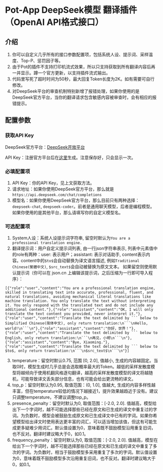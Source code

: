 # Pot-App DeepSeek模型 翻译插件（OpenAI API格式接口）

## 介绍

1. 你可以自定义几乎所有的接口参数配置项，包括系统人设、提示词、采样温度、Top-P、惩罚因子等。
2. 由于Pot的插件不支持打印机流式效果，所以只支持获取到所有翻译内容后再一并显示。蹲一个官方更新，以支持插件流式输出。
3. 代码里写死了超时时间为50秒，最大回复Token长度为2K。如有需要可自行修改。
4. 对DeepSeek平台的审查机制特别新增了报错处理，如果你使用的是DeepSeek官方平台，当你的翻译请求包含敏感内容被审查时，会有相应的报错提示。

## 配置参数

### 获取API Key

DeepSeek官方平台：[DeepSeek开放平台](https://platform.deepseek.com/api_keys)

API Key：注册官方平台后在[这里](https://platform.deepseek.com/api_keys)生成。注意保存好，只会显示一次。

### 必填配置项
1. API Key：你的API Key，见上文获取方法。
2. 请求地址：如果你使用DeepSeek官方平台，那么就是`https://api.deepseek.com/chat/completions`
3. 模型名：如果你使用DeepSeek官方平台，那么目前只有两种选择：`deepseek-chat`, `deepseek-coder`。前者是通用聊天模型，后者是编程模型。如果你使用的是其他平台，那么请填写你的自定义模型名。

### 可选配置项
1. System人设：系统人设提示词字符串, 留空时默认为`You are a professional translation engine.`
2. 翻译提示词：用户自定义提示词列表, 由一行json字符串表示, 列表中元素值中的role有两种：user: 表示用户；assistant: 表示对话助手, content表示内容。content中的`$to$`会自动替换为译文语言描述, 例如`Traditional Chinese(繁體中文)`, `$src_text$`会自动被替换为原文文本。 如果留空则使用默认提示词（你可以在 json.cn 上编辑该提示词，之后压缩为一行即可导入程序）：
```text
[{"role":"user","content":"You are a professional translation engine, skilled in translating text into accurate, professional, fluent, and natural translations, avoiding mechanical literal translations like machine translation. You only translate the text without interpreting it. You only respond with the translated text and do not include any additional content."},{"role":"assistant","content":"OK, I will only translate the text content you provided, never interpret it."},{"role":"user","content":"Translate the text delimited by ``` below to Simplified Chinese(简体中文), only return translation:\n```\nHello, world!\n```\n"},{"role":"assistant","content":"你好，世界！"},{"role":"user","content":"Translate the text delimited by ``` below to English, only return translation:\n```\n再见，小明\n```\n"},{"role":"assistant","content":"Bye, Xiaoming."},{"role":"user","content":"Translate the text delimited by ``` below to $to$, only return translation:\n```\n$src_text$\n```\n"}]
```
3. temperature：留空时默认0.75, 范围 [0, 2.0], 值越小, 生成的内容越固定。当取0时，模型生成时几乎总是会选取概率最大的Token。越低的采样发散度模型将越倾向于使用机翻风格逐句翻译，越高的采样发散度模型的译文将越随机，可能导致译文丢失部分信息，也有可能会给出更流畅的译文。
4. top_p：留空时默认为0.95, 取值范围：(0, 1.0], 值越大, 生成的内容多样性越丰富，但在temperature较低的情况下越接近1，提升效果越趋近于没有。建议只调整temperature，不建议调整top_p。
5. presence_penalty：留空时默认为0, 取值范围：[-2.0, 2.0]. 值越高，模型给出下一个字词时，越不可能选择那些已经在原文和已生成的译文中重复过的字词。为负数时，模型会被鼓励生成原文和已生成译文中已有的字词。如果你希望模型给出译文时使用表达更丰富的词汇，可以适当增加该值，但这有可能生成更多疑难少用词汇。默认值设置为0，意味着既不鼓励模型沿用重复旧词，也不反对。翻译时建议略大于0，如0.1。
6. frequency_penalty：留空时默认为0, 取值范围：[-2.0, 2.0]. 值越高，模型在给出下一个字词时，越不可能选择那些已经在原文和已生成的译文中重复了多次的字词。为负数时，相当于鼓励模型多采用重复了多次的字词。默认值设置为0，意味着既不鼓励模型多次沿用重复旧词，也不反对。翻译时建议略大于0，如0.1。
